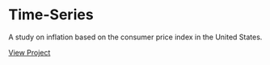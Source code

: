 # Time-Series

A study on inflation based on the consumer price index in the United States.

 [View Project](/STA6856_Final_Project.pdf)
